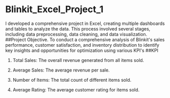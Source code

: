# Blinkit_Excel_Project_1
I developed a comprehensive project in Excel, creating multiple dashboards and tables to analyze the data. This process involved several stages, including data preprocessing, data cleaning, and data visualization.
##Project Objective.
To conduct a comprehensive analysis of Blinkit's sales performance, customer satisfaction, and inventory distribution to identify key insights and opportunities for optimization using various KPI's
##KPI
1. Total Sales: The overall revenue generated from all items sold.

2. Average Sales: The average revenue per sale.

3. Number of Items: The total count of different items sold.

4. Average Rating: The average customer rating for items sold.
